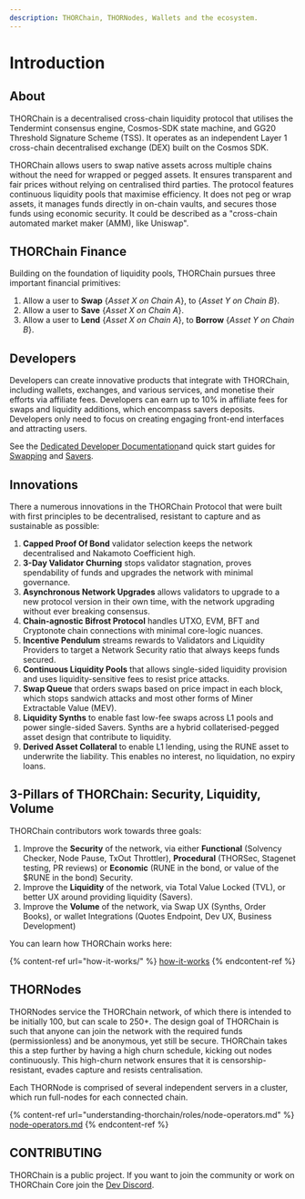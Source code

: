 ```yaml
---
description: THORChain, THORNodes, Wallets and the ecosystem.
---
```


# Introduction

## About

THORChain is a decentralised cross-chain liquidity protocol that utilises the Tendermint consensus engine, Cosmos-SDK state machine, and GG20 Threshold Signature Scheme (TSS). It operates as an independent Layer 1 cross-chain decentralised exchange (DEX) built on the Cosmos SDK.

THORChain allows users to swap native assets across multiple chains without the need for wrapped or pegged assets. It ensures transparent and fair prices without relying on centralised third parties. The protocol features continuous liquidity pools that maximise efficiency. It does not peg or wrap assets, it manages funds directly in on-chain vaults, and secures those funds using economic security. It could be described as a "cross-chain automated market maker (AMM), like Uniswap".

## THORChain Finance

Building on the foundation of liquidity pools, THORChain pursues three important financial primitives:

1. Allow a user to **Swap** {_Asset X on Chain A_}, to {_Asset Y on Chain B_}.
2. Allow a user to **Save** {_Asset X on Chain A_}.
3. Allow a user to **Lend** {_Asset X on Chain A_}, to **Borrow** {_Asset Y on Chain B_}.

## Developers

Developers can create innovative products that integrate with THORChain, including wallets, exchanges, and various services, and monetise their efforts via affiliate fees. Developers can earn up to 10% in affiliate fees for swaps and liquidity additions, which encompass savers deposits. Developers only need to focus on creating engaging front-end interfaces and attracting users.

See the [Dedicated Developer Documentation](https://dev.thorchain.org/)and quick start guides for [Swapping](https://dev.thorchain.org/swap-guide/quickstart-guide.html) and [Savers](https://dev.thorchain.org/saving-guide/quickstart-guide.html).

## Innovations

There a numerous innovations in the THORChain Protocol that were built with first principles to be decentralised, resistant to capture and as sustainable as possible:

1. **Capped Proof Of Bond** validator selection keeps the network decentralised and Nakamoto Coefficient high.
2. **3-Day Validator Churning** stops validator stagnation, proves spendability of funds and upgrades the network with minimal governance.
3. **Asynchronous Network Upgrades** allows validators to upgrade to a new protocol version in their own time, with the network upgrading without ever breaking consensus.
4. **Chain-agnostic Bifrost Protocol** handles UTXO, EVM, BFT and Cryptonote chain connections with minimal core-logic nuances.
5. **Incentive Pendulum** streams rewards to Validators and Liquidity Providers to target a Network Security ratio that always keeps funds secured.
6. **Continuous Liquidity Pools** that allows single-sided liquidity provision and uses liquidity-sensitive fees to resist price attacks.
7. **Swap Queue** that orders swaps based on price impact in each block, which stops sandwich attacks and most other forms of Miner Extractable Value (MEV).
8. **Liquidity Synths** to enable fast low-fee swaps across L1 pools and power single-sided Savers. Synths are a hybrid collaterised-pegged asset design that contribute to liquidity.
9. **Derived Asset Collateral** to enable L1 lending, using the RUNE asset to underwrite the liability. This enables no interest, no liquidation, no expiry loans.

## 3-Pillars of THORChain: Security, Liquidity, Volume

THORChain contributors work towards three goals:

1. Improve the **Security** of the network, via either **Functional** (Solvency Checker, Node Pause, TxOut Throttler), **Procedural** (THORSec, Stagenet testing, PR reviews) or **Economic** (RUNE in the bond, or value of the $RUNE in the bond) Security.
2. Improve the **Liquidity** of the network, via Total Value Locked (TVL), or better UX around providing liquidity (Savers).
3. Improve the **Volume** of the network, via Swap UX (Synths, Order Books), or wallet Integrations (Quotes Endpoint, Dev UX, Business Development)

You can learn how THORChain works here:

{% content-ref url="how-it-works/" %}
[how-it-works](how-it-works/)
{% endcontent-ref %}

## THORNodes

THORNodes service the THORChain network, of which there is intended to be initially 100, but can scale to 250+. The design goal of THORChain is such that anyone can join the network with the required funds (permissionless) and be anonymous, yet still be secure. THORChain takes this a step further by having a high churn schedule, kicking out nodes continuously. This high-churn network ensures that it is censorship-resistant, evades capture and resists centralisation.

Each THORNode is comprised of several independent servers in a cluster, which run full-nodes for each connected chain.

{% content-ref url="understanding-thorchain/roles/node-operators.md" %}
[node-operators.md](understanding-thorchain/roles/node-operators.md)
{% endcontent-ref %}

## CONTRIBUTING

THORChain is a public project. If you want to join the community or work on THORChain Core join the [Dev Discord](https://discord.gg/kvZhpEtHAw).

